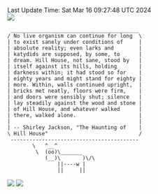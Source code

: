 Last Update Time: 
Sat Mar 16 09:27:48 UTC 2024
<br>![](https://img.shields.io/badge/%E5%A4%A7%E5%AE%B6-%E5%AE%89%E5%AE%89-green)<br>
```
 _________________________________________
/ No live organism can continue for long  \
| to exist sanely under conditions of     |
| absolute reality; even larks and        |
| katydids are supposed, by some, to      |
| dream. Hill House, not sane, stood by   |
| itself against its hills, holding       |
| darkness within; it had stood so for    |
| eighty years and might stand for eighty |
| more. Within, walls continued upright,  |
| bricks met neatly, floors were firm,    |
| and doors were sensibly shut; silence   |
| lay steadily against the wood and stone |
| of Hill House, and whatever walked      |
| there, walked alone.                    |
|                                         |
| -- Shirley Jackson, "The Haunting of    |
\ Hill House"                             /
 -----------------------------------------
        \   ^__^
         \  (oo)\_______
            (__)\       )\/\
                ||----w |
                ||     ||
```
![](https://github-readme-stats.vercel.app/api?username=chenlitw)
![](https://github-readme-stats.vercel.app/api/top-langs/?username=chenlitw)
